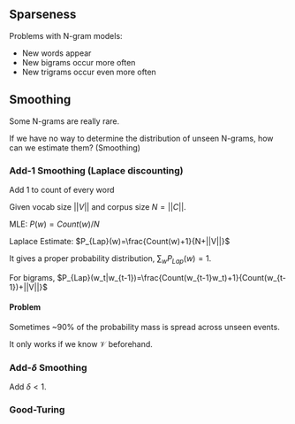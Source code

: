 ## Sparseness

Problems with N-gram models:

- New words appear
- New bigrams occur more often
- New trigrams occur even more often

## Smoothing

Some N-grams are really rare.

If we have no way to determine the distribution of unseen N-grams, how can we estimate them? (Smoothing)

### Add-1 Smoothing (Laplace discounting)

Add 1 to count of every word

Given vocab size $||V||$ and corpus size $N=||C||$.

MLE: $P(w)=Count(w)/N$

Laplace Estimate: $P_{Lap}(w)=\frac{Count(w)+1}{N+||V||}$

It gives a proper probability distribution, $\sum_w P_{Lap}(w)=1$.

For bigrams, $P_{Lap}(w_t|w_{t-1})=\frac{Count(w_{t-1}w_t)+1}{Count(w_{t-1})+||V||}$

#### Problem

Sometimes ~90% of the probability mass is spread across unseen events.

It only works if we know $\mathcal{V}$ beforehand.

### Add-$\delta$ Smoothing

Add $\delta<1$. 

### Good-Turing











